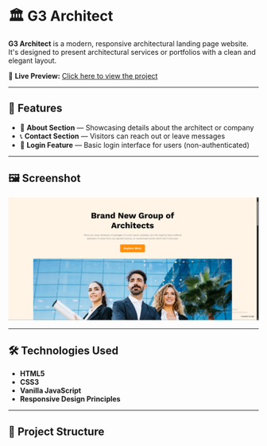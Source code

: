 # 🏛️ G3 Architect

**G3 Architect** is a modern, responsive architectural landing page website. It's designed to present architectural services or portfolios with a clean and elegant layout.

🔗 **Live Preview:** [Click here to view the project](https://gaziraihan1.github.io/g3-architect-website/)

---

## 📌 Features

- 🏢 **About Section** — Showcasing details about the architect or company
- 📞 **Contact Section** — Visitors can reach out or leave messages
- 🔐 **Login Feature** — Basic login interface for users (non-authenticated)

---

## 🖼️ Screenshot
![Home page](images/g3-web-ss.png)

---

## 🛠️ Technologies Used

- **HTML5**
- **CSS3**
- **Vanilla JavaScript**
- **Responsive Design Principles**

---

## 📁 Project Structure

